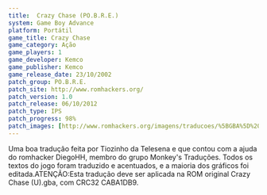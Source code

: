 ```yaml
---
title:  Crazy Chase (PO.B.R.E.)
system: Game Boy Advance
platform: Portátil
game_title: Crazy Chase
game_category: Ação
game_players: 1
game_developer: Kemco
game_publisher: Kemco
game_release_date: 23/10/2002
patch_group: PO.B.R.E.
patch_site: http://www.romhackers.org/
patch_version: 1.0
patch_release: 06/10/2012
patch_type: IPS
patch_progress: 98%
patch_images: [http://www.romhackers.org/imagens/traducoes/%5BGBA%5D%20Crazy%20Chase%20-%20POBRE%20-%201.png,http://www.romhackers.org/imagens/traducoes/%5BGBA%5D%20Crazy%20Chase%20-%20POBRE%20-%202.png,http://www.romhackers.org/imagens/traducoes/%5BGBA%5D%20Crazy%20Chase%20-%20POBRE%20-%203.png]
---
```

Uma boa tradução feita por Tiozinho da Telesena e que contou com a ajuda do romhacker DiegoHH, membro do grupo Monkey's Traduções. Todos os textos do jogo foram traduzido e acentuados, e a maioria dos gráficos foi editada.ATENÇÃO:Esta tradução deve ser aplicada na ROM original Crazy Chase (U).gba, com CRC32 CABA1DB9.